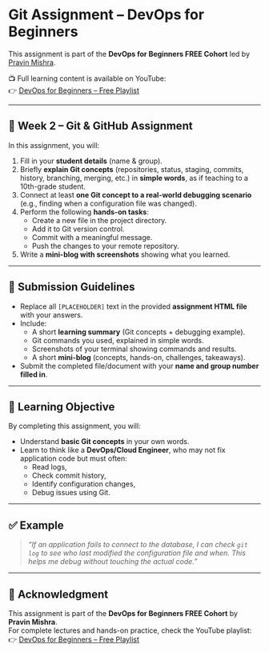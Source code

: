# Git Assignment – DevOps for Beginners

This assignment is part of the **DevOps for Beginners FREE Cohort** led by [Pravin Mishra](https://www.linkedin.com/in/pravin-mishra-aws-trainer/).

📺 Full learning content is available on YouTube:  
👉 [DevOps for Beginners – Free Playlist](https://www.youtube.com/playlist?list=PLVOdqXbCs7bX88JeUZmK4fKTq2hJ5VS89)

---

## 📌 Week 2 – Git & GitHub Assignment

In this assignment, you will:

1. Fill in your **student details** (name & group).
2. Briefly **explain Git concepts** (repositories, status, staging, commits, history, branching, merging, etc.) in **simple words**, as if teaching to a 10th-grade student.
3. Connect at least **one Git concept to a real-world debugging scenario** (e.g., finding when a configuration file was changed).
4. Perform the following **hands-on tasks**:
   - Create a new file in the project directory.
   - Add it to Git version control.
   - Commit with a meaningful message.
   - Push the changes to your remote repository.
5. Write a **mini-blog with screenshots** showing what you learned.

---

## 📝 Submission Guidelines

- Replace all `[PLACEHOLDER]` text in the provided **assignment HTML file** with your answers.
- Include:
  - A short **learning summary** (Git concepts + debugging example).
  - Git commands you used, explained in simple words.
  - Screenshots of your terminal showing commands and results.
  - A short **mini-blog** (concepts, hands-on, challenges, takeaways).
- Submit the completed file/document with your **name and group number filled in**.

---

## 🎯 Learning Objective

By completing this assignment, you will:

- Understand **basic Git concepts** in your own words.
- Learn to think like a **DevOps/Cloud Engineer**, who may not fix application code but must often:
  - Read logs,
  - Check commit history,
  - Identify configuration changes,
  - Debug issues using Git.

---

## ✅ Example

> *“If an application fails to connect to the database, I can check `git log` to see who last modified the configuration file and when. This helps me debug without touching the actual code.”*

---

## 🙌 Acknowledgment

This assignment is part of the **DevOps for Beginners FREE Cohort** by **Pravin Mishra**.  
For complete lectures and hands-on practice, check the YouTube playlist:  
👉 [DevOps for Beginners – Free Playlist](https://www.youtube.com/playlist?list=PLVOdqXbCs7bX88JeUZmK4fKTq2hJ5VS89)
